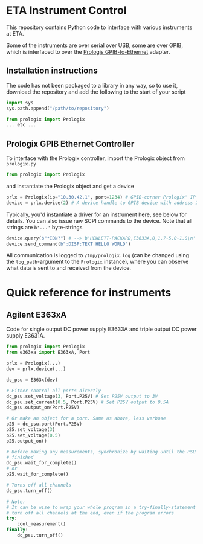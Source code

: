 # ETA Instrument Control

This repository contains Python code to interface with various instruments at ETA.

Some of the instruments are over serial over USB, some are over GPIB, which is
interfaced to over the [Prologis GPIB-to-Ethernet](https://prologix.biz/product/gpib-ethernet-controller)
adapter.

## Installation instructions

The code has not been packaged to a library in any way, so to use it, download the repository and
add the following to the start of your script

```py
import sys
sys.path.append("/path/to/repository")

from prologix import Prologix
... etc ...
```


## Prologix GPIB Ethernet Controller

To interface with the Prologix controller, import the Prologix object from `prologix.py`

```py
from prologix import Prologix
```

and instantiate the Prologix object and get a device

```py
prlx = Prologix(ip="10.30.42.1", port=1234) # GPIB-corner Prologix' IP
device = prlx.device(2) # A device handle to GPIB device with address 2
```

Typically, you'd instantiate a driver for an instrument here, see below for
details. You can also issue raw SCPI commands to the device. Note that all
strings are `b'...'` byte-strings

```py
device.query(b"*IDN?") # --> b'HEWLETT-PACKARD,E3633A,0,1.7-5.0-1.0\n'
device.send_command(b":DISP:TEXT HELLO WORLD")
```

All communication is logged to `/tmp/prologix.log` (can be changed using the
`log_path`-argument to the `Prologix` instance), where you can observe what data
is sent to and received from the device.

# Quick reference for instruments

## Agilent E363xA

Code for single output DC power supply E3633A and triple output DC power supply E3631A.

```py
from prologix import Prologix
from e363xa import E363xA, Port

prlx = Prologix(...)
dev = prlx.device(...)

dc_psu = E363x(dev)

# Either control all ports directly
dc_psu.set_voltage(3, Port.P25V) # Set P25V output to 3V
dc_psu.set_current(0.5, Port.P25V) # Set P25V output to 0.5A
dc_psu.output_on(Port.P25V)

# Or make an object for a port. Same as above, less verbose
p25 = dc_psu.port(Port.P25V)
p25.set_voltage(3)
p25.set_voltage(0.5)
p25.output_on()

# Before making any measurements, synchronize by waiting until the PSU has
# finished
dc_psu.wait_for_complete()
# or
p25.wait_for_complete()

# Turns off all channels
dc_psu.turn_off()

# Note:
# It can be wise to wrap your whole program in a try-finally-statement to
# turn off all channels at the end, even if the program errors
try:
    cool_measurement()
finally:
    dc_psu.turn_off()
```
